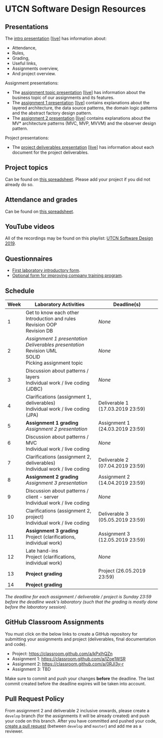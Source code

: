 # UTCN Software Design Resources

## Presentations
The [intro presentation](https://slides.com/spet/utcn-sd-intro) [[live](https://slides.com/spet/utcn-sd-intro/live)] has information about:
 * Attendance,
 * Rules,
 * Grading,
 * Useful links,
 * Assignments overview,
 * And project overview.

Assignment presentations:
 * The [assignment topic presentation](https://slides.com/spet/utcn-sd-assignment-topic) [[live](https://slides.com/spet/utcn-sd-assignment-topic/live)] has information about the business topic of our assignments and its features.
 * The [assignment 1 presentation](https://slides.com/spet/utcn-sd-assignment-1) [[live](https://slides.com/spet/utcn-sd-assignment-1/live)] contains explanations about the layered architecture, the data source patterns, the domain logic patterns and the abstract factory design pattern.
 * The [assignment 2 presentation](https://slides.com/spet/utcn-sd-assignment-2) [[live](https://slides.com/spet/utcn-sd-assignment-2/live)] contains explanations about the MV* architecture patterns (MVC, MVP, MVVM) and the observer design pattern.

Project presentations:
 * The [project deliverables presentation](https://slides.com/spet/utcn-sd-deliverables) [[live](https://slides.com/spet/utcn-sd-deliverables/live)] has information about each document for the project deliverables.

## Project topics
Can be found on [this spreadsheet](https://docs.google.com/spreadsheets/d/1RJ82nQmHGryjQuqGMl8EIrCY7k9rLowDExs2_wM6tuA/edit?usp=sharing). Please add your project if you did not already do so.

## Attendance and grades
Can be found on [this spreadsheet](https://docs.google.com/spreadsheets/d/1PdbHr07erqH4lD7RDOOJ9-QOGVxWhRE1oNSXc6jtfqM/edit?usp=sharing).

## YouTube videos
All of the recordings may be found on this playlist: [UTCN Software Design 2019](https://www.youtube.com/playlist?list=PLFVVA9FdSLI3GzulGsej25e-JzOZK8DGo).

## Questionnaires
 - [First laboratory introductory form](https://docs.google.com/forms/d/e/1FAIpQLSciNfhGmgy9sQ25QTO6m2Bd6wHbXvljaswMQ8YaPv6KR4xkKg/viewform?usp=sf_link). 
 - [Optional form for improving company training program](https://docs.google.com/forms/d/e/1FAIpQLSfTAnX7ch6UJyjyORDJlbxqDFbPO8-eaIyUo2ghzv4xXAhcxw/viewform?usp=sf_link).


## Schedule 
| Week | Laboratory Activities                                                                                            | Deadline(s)                         |
|------|------------------------------------------------------------------------------------------------------------------|-------------------------------------|
| 1    | Get to know each other<br>Introduction and rules<br>Revision OOP<br>Revision DB                                  | *None*                              |
| 2    | *Assignment 1 presentation*<br>*Deliverables presentation*<br>Revision UML<br>SOLID<br>Picking assignment topic  | *None*                              |
| 3    | Discussion about patterns / layers<br>Individual work / live coding (JDBC)                                       | *None*                              |
| 4    | Clarifications (assignment 1, deliverables)<br>Individual work / live coding (JPA)                               | Deliverable 1 (17.03.2019 23:59)    |
| 5    | **Assignment 1 grading**<br>*Assignment 2 presentation*                                                          | Assignment 1 (24.03.2019 23:59)     |
| 6    | Discussion about patterns / MVC<br>Individual work / live coding                                                 | *None*                              |
| 7    | Clarifications (assignment 2, deliverables)<br>Individual work / live coding                                     | Deliverable 2 (07.04.2019 23:59)    |
| 8    | **Assignment 2 grading**<br>*Assignment 3 presentation*                                                          | Assignment 2 (14.04.2019 23:59)     |
| 9    | Discussion about patterns / client - server<br>Individual work / live coding                                     | *None*                              |
| 10   | Clarifications (assignment 2, project)<br>Individual work / live coding                                          | Deliverable 3 (05.05.2019 23:59)    |
| 11   | **Assignment 3 grading**<br>Project (clarifications, individual work)                                            | Assignment 3 (12.05.2019 23:59)     |
| 12   | Late hand-ins<br>Project (clarifications, individual work)                                                       | *None*                              |
| 13   | **Project grading**                                                                                              | Project (26.05.2019 23:59)          |
| 14   | **Project grading**                                                                                              |                                     |

*The deadline for each assignment / deliverable / project is Sunday 23:59 before the deadline week's laboratory (such that the grading is mostly done before the laboratory session).*

## GitHub Classroom Assignments
You must click on the below links to create a GitHub repository for submitting your assignments and project (deliverables, final documentation and code).

 * Project: https://classroom.github.com/a/kPxIhQZn
 * Assignment 1: https://classroom.github.com/a/lZoe1WSR
 * Assignment 2: https://classroom.github.com/a/0RJl3y-r
 * Assignment 3: TBD

Make sure to commit and push your changes **before** the deadline. The last commit created before the deadline expires will be taken into account.

## Pull Request Policy
From assignment 2 and deliverable 2 inclusive onwards, please create a `develop` branch (for the assignments it will be already created) and push your code on this branch. After you have committed and pushed your code, [create a pull request](https://help.github.com/en/articles/creating-a-pull-request) (between `develop` and `master`) and add me as a reviewer.  